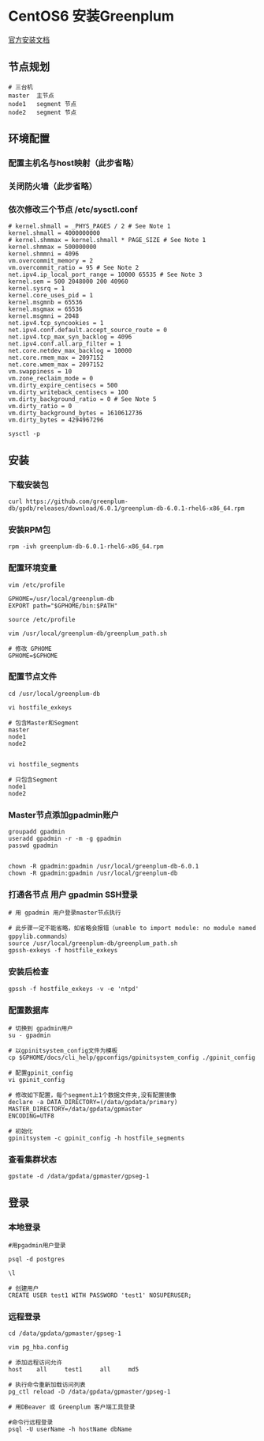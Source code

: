 # CentOS6 安装Greenplum

[官方安装文档](https://gpdb.docs.pivotal.io/6-0/install_guide/prep_os.html)

## 节点规划

~~~shell
# 三台机
master  主节点
node1   segment 节点
node2   segment 节点
~~~

## 环境配置

### 配置主机名与host映射（此步省略）

### 关闭防火墙（此步省略）

### 依次修改三个节点 /etc/sysctl.conf

~~~shell
# kernel.shmall = _PHYS_PAGES / 2 # See Note 1
kernel.shmall = 4000000000
# kernel.shmmax = kernel.shmall * PAGE_SIZE # See Note 1
kernel.shmmax = 500000000
kernel.shmmni = 4096
vm.overcommit_memory = 2
vm.overcommit_ratio = 95 # See Note 2
net.ipv4.ip_local_port_range = 10000 65535 # See Note 3
kernel.sem = 500 2048000 200 40960
kernel.sysrq = 1
kernel.core_uses_pid = 1
kernel.msgmnb = 65536
kernel.msgmax = 65536
kernel.msgmni = 2048
net.ipv4.tcp_syncookies = 1
net.ipv4.conf.default.accept_source_route = 0
net.ipv4.tcp_max_syn_backlog = 4096
net.ipv4.conf.all.arp_filter = 1
net.core.netdev_max_backlog = 10000
net.core.rmem_max = 2097152
net.core.wmem_max = 2097152
vm.swappiness = 10
vm.zone_reclaim_mode = 0
vm.dirty_expire_centisecs = 500
vm.dirty_writeback_centisecs = 100
vm.dirty_background_ratio = 0 # See Note 5
vm.dirty_ratio = 0
vm.dirty_background_bytes = 1610612736
vm.dirty_bytes = 4294967296
~~~

~~~shell
sysctl -p
~~~

## 安装

### 下载安装包

~~~shell
curl https://github.com/greenplum-db/gpdb/releases/download/6.0.1/greenplum-db-6.0.1-rhel6-x86_64.rpm
~~~

### 安装RPM包

~~~shell
rpm -ivh greenplum-db-6.0.1-rhel6-x86_64.rpm
~~~

### 配置环境变量

~~~shell
vim /etc/profile

GPHOME=/usr/local/greenplum-db
EXPORT path="$GPHOME/bin:$PATH"

source /etc/profile

vim /usr/local/greenplum-db/greenplum_path.sh

# 修改 GPHOME
GPHOME=$GPHOME
~~~

### 配置节点文件

~~~shell
cd /usr/local/greenplum-db

vi hostfile_exkeys

# 包含Master和Segment
master
node1
node2


vi hostfile_segments

# 只包含Segment
node1
node2
~~~

### Master节点添加gpadmin账户

~~~shell
groupadd gpadmin
useradd gpadmin -r -m -g gpadmin
passwd gpadmin


chown -R gpadmin:gpadmin /usr/local/greenplum-db-6.0.1
chown -R gpadmin:gpadmin /usr/local/greenplum-db
~~~

### 打通各节点 用户 gpadmin SSH登录

~~~shell
# 用 gpadmin 用户登录master节点执行

# 此步骤一定不能省略，如省略会报错（unable to import module: no module named gppylib.commands）
source /usr/local/greenplum-db/greenplum_path.sh
gpssh-exkeys -f hostfile_exkeys
~~~


### 安装后检查

~~~shell
gpssh -f hostfile_exkeys -v -e 'ntpd'
~~~

### 配置数据库

~~~shell
# 切换到 gpadmin用户
su - gpadmin

# 以gpinitsystem_config文件为模板
cp $GPHOME/docs/cli_help/gpconfigs/gpinitsystem_config ./gpinit_config

# 配置gpinit_config
vi gpinit_config

# 修改如下配置，每个segment上1个数据文件夹,没有配置镜像
declare -a DATA_DIRECTORY=(/data/gpdata/primary)
MASTER_DIRECTORY=/data/gpdata/gpmaster
ENCODING=UTF8

# 初始化
gpinitsystem -c gpinit_config -h hostfile_segments
~~~

### 查看集群状态

~~~shell
gpstate -d /data/gpdata/gpmaster/gpseg-1
~~~

## 登录

### 本地登录

~~~shell
#用pgadmin用户登录

psql -d postgres

\l

# 创建用户
CREATE USER test1 WITH PASSWORD 'test1' NOSUPERUSER;

~~~

### 远程登录

~~~shell
cd /data/gpdata/gpmaster/gpseg-1

vim pg_hba.config

# 添加远程访问允许
host    all     test1     all     md5

# 执行命令重新加载访问列表
pg_ctl reload -D /data/gpdata/gpmaster/gpseg-1

# 用DBeaver 或 Greenplum 客户端工具登录

#命令行远程登录
psql -U userName -h hostName dbName
~~~

